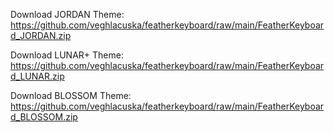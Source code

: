 Download JORDAN Theme: https://github.com/veghlacuska/featherkeyboard/raw/main/FeatherKeyboard_JORDAN.zip

Download LUNAR+ Theme: https://github.com/veghlacuska/featherkeyboard/raw/main/FeatherKeyboard_LUNAR.zip

Download BLOSSOM Theme: https://github.com/veghlacuska/featherkeyboard/raw/main/FeatherKeyboard_BLOSSOM.zip
